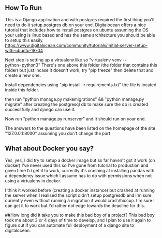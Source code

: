 ## How To Run

This is a Django application and with postgres required the first thing you'll need to do it setup postgres db on your end.
Digitalocean offers a nice tutorial that includes how to install postgres on ubuntu assuming the OS your using is linux based and has the same architecture you should be able to setup this easily.
https://www.digitalocean.com/community/tutorials/initial-server-setup-with-ubuntu-18-04

Next step is setting up a virtualenv like so "virtualenv venv --python=python3"
There's one above this folder (the folder that contains this folder) but just incase it doesn't work, try "pip freeze" then delete that and create a new one.

Install dependencies using "pip install -r requirements.txt" the file is located inside this folder.

then run "python manage.py makemigrations" && "python manage.py migrate" after creating the postgresql db to make sure the db is created successfully and django can use it.

Now run "python manage.py runserver" and it should run on your end.

The answers to the questions have been listed on the homepage of the site "127.0.0.1:8000" assuming you don't change the port

## What about Docker you say?

Yes, yes, I did try to setup a docker image but so far haven't got it work (on docker) I've never used this so I've gone from tutorial to production and given time I'd get it to work, currently it's crashing at installing pandas with a dependency issue which I assume has to do with permissions when not using a virtualenv in docker. 

I think it worked before (creating a docker instance) but crashed at running the server when I realised the script didn't setup postgresdb and I'm sure currently even without running a migration it would crash/hiccup. I'm sure I can get it to work but I'd rather not edge towards the deadline for this.

##How long did it take you to make this bad boy of a project?
This bad boy took me about 3 or 4 days of time to develop, and I plan to use it again to figure out if you can automate full deployment of a django site to digitalocean.